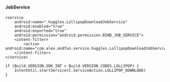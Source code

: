 #### JobService  

<uses-permission android:name="android.permission.RECEIVE_BOOT_COMPLETED"/>  

```
<service
    android:name=".huggles.LollipopDownloadJobService"
    android:enabled="true"
    android:exported="true"
    android:permission="android.permission.BIND_JOB_SERVICE">
    <intent-filter>
        <action android:name="com.alex.andfun.service.huggles.LollipopDownloadJobService"/>
    </intent-filter>
</service>
```  

```
if (Build.VERSION.SDK_INT > Build.VERSION_CODES.LOLLIPOP) {
    IntentUtil.startService(C.ServiceAction.LOLLIPOP_DOWNLOAD)
}
```  


